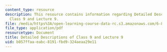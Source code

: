 ```yaml
---
content_type: resource
description: This resource contains information regarding Detailed Descriptions of
  Class 9 and Lecture 9.
file: /media/https%3A/open-learning-course-data-rc.s3.amazonaws.com/6-849-geometric-folding-algorithms-linkages-origami-polyhedra-fall-2012/b057ffaaeabc8191fbd9324aeaa29e11_MIT6_849F12_desc09.pdf
file_type: application/pdf
resourcetype: Document
title: Detailed Descriptions of Class 9 and Lecture 9
uid: b057ffaa-eabc-8191-fbd9-324aeaa29e11
---
```

